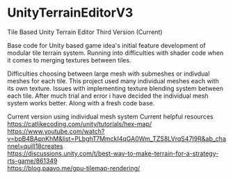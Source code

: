 # UnityTerrainEditorV3
Tile Based Unity Terrain Editor Third Version (Current)

Base code for Unity based game idea's initial feature development of modular tile terrain system. Running into difficulties with shader code when it comes to merging textures between tiles.

Difficulties choosing between large mesh with submeshes or indivdual meshes for each tile. This project used many individual meshes each with its own texture. Issues with implementing texture blending system between each tile. After much trial and error i have decided the
individual mesh system works better. Along with a fresh code base.


Current version using individual mesh system
Current helpful resources<br>
https://catlikecoding.com/unity/tutorials/hex-map/<br>
https://www.youtube.com/watch?v=bpB4BApnKhM&list=PLbghT7MmckI4qGA0Wm_TZS8LVrqS47I9R&ab_channel=quill18creates<br>
https://discussions.unity.com/t/best-way-to-make-terrain-for-a-strategy-rts-game/861349<br>
https://blog.paavo.me/gpu-tilemap-rendering/<br>


